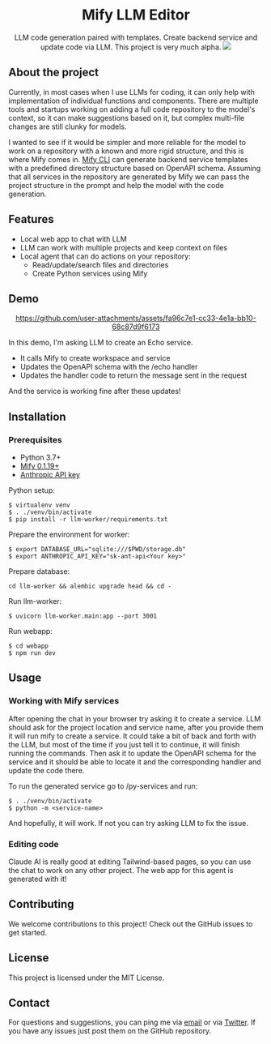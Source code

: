 <h1 align="center">
Mify LLM Editor
</h1>

<div align="center">
LLM code generation paired with templates. Create backend service and update code via LLM.
This project is very much alpha.
<img src="https://github.com/user-attachments/assets/ad06d555-ec59-4cb9-bfaa-2a973daca3eb">
</div>

## About the project

Currently, in most cases when I use LLMs for coding, it can only help with
implementation of individual functions and components. There are multiple tools
and startups working on adding a full code repository to the model's context, so
it can make suggestions based on it, but complex multi-file changes are still
clunky for models.

I wanted to see if it would be simpler and more reliable for the model to
work on a repository with a known and more rigid structure, and this is where Mify
comes in. [Mify CLI](https://github.com/mify-io/mify) can generate backend
service templates with a predefined directory structure based on OpenAPI
schema. Assuming that all services in the repository are generated by Mify we
can pass the project structure in the prompt and help the model with the code
generation.

## Features

- Local web app to chat with LLM
- LLM can work with multiple projects and keep context on files
- Local agent that can do actions on your repository:
    - Read/update/search files and directories
    - Create Python services using Mify

## Demo

<div align="center">
    
https://github.com/user-attachments/assets/fa96c7e1-cc33-4e1a-bb10-68c87d9f6173

</div>

In this demo, I'm asking LLM to create an Echo service.
- It calls Mify to create workspace and service
- Updates the OpenAPI schema with the /echo handler
- Updates the handler code to return the message sent in the request

And the service is working fine after these updates!

## Installation

### Prerequisites

- Python 3.7+
- [Mify 0.1.19+](https://mify.io/docs/#installing-mify)
- [Anthropic API key](https://docs.anthropic.com/en/api/getting-started)

Python setup:
```
$ virtualenv venv
$ . ./venv/bin/activate
$ pip install -r llm-worker/requirements.txt

```

Prepare the environment for worker:
```
$ export DATABASE_URL="sqlite:///$PWD/storage.db"
$ export ANTHROPIC_API_KEY="sk-ant-api<Your key>"
```

Prepare database:
```
cd llm-worker && alembic upgrade head && cd -
```

Run llm-worker:
```
$ uvicorn llm-worker.main:app --port 3001
```

Run webapp:
```
$ cd webapp
$ npm run dev
```

## Usage

### Working with Mify services

After opening the chat in your browser try asking it to create a service. LLM
should ask for the project location and service name, after you provide them it
will run mify to create a service. It could take a bit of back and forth with
the LLM, but most of the time if you just tell it to continue, it will finish
running the commands. Then ask it to update the OpenAPI schema for the service
and it should be able to locate it and the corresponding handler and update the code there.

To run the generated service go to <project-folder>/py-services and run:
```
$ . ./venv/bin/activate
$ python -m <service-name>
```

And hopefully, it will work. If not you can try asking LLM to fix the issue.

### Editing code

Claude AI is really good at editing Tailwind-based pages, so you can use the chat to work on any other project.
The web app for this agent is generated with it!

## Contributing

We welcome contributions to this project! Check out the GitHub issues to get started.

## License

This project is licensed under the MIT License.

## Contact

For questions and suggestions, you can ping me via [email](mailto:ivan@mify.io)
or via [Twitter](https://twitter.com/ichebykin).
If you have any issues just post them on the GitHub repository.
